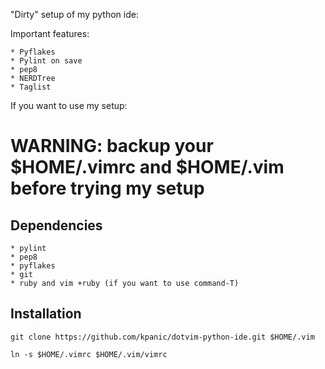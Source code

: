 "Dirty" setup of my python ide:

Important features:

    * Pyflakes
    * Pylint on save
    * pep8
    * NERDTree
    * Taglist

If you want to use my setup:

# WARNING: backup your $HOME/.vimrc and $HOME/.vim before trying my setup

## Dependencies

    * pylint
    * pep8
    * pyflakes
    * git
    * ruby and vim +ruby (if you want to use command-T) 

## Installation

    git clone https://github.com/kpanic/dotvim-python-ide.git $HOME/.vim

    ln -s $HOME/.vimrc $HOME/.vim/vimrc
